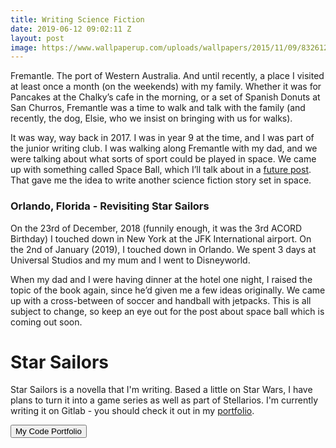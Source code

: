 ```yaml
---
title: Writing Science Fiction
date: 2019-06-12 09:02:11 Z
layout: post
image: https://www.wallpaperup.com/uploads/wallpapers/2015/11/09/832612/dd41ed863c74a5517c1246d2cc4a29a1-700.jpg
---
```


Fremantle. The port of Western Australia. And until recently, a place I visited at least once a month (on the weekends) with my family. Whether it was for Pancakes at the Chalky’s cafe in the morning, or a set of Spanish Donuts at San Churros, Fremantle was a time to walk and talk with the family (and recently, the dog, Elsie, who we insist on bringing with us for walks).

It was way, way back in 2017. I was in year 9 at the time, and I was part of the junior writing club. I was walking along Fremantle with my dad, and we were talking about what sorts of sport could be played in space. We came up with something called Space Ball, which I’ll talk about in a [future post](https://acord-robotics.github.io/starsailors/hydejack/2019-03-16-space-ball/). That gave me the idea to write another science fiction story set in space.

### Orlando, Florida - Revisiting Star Sailors
On the 23rd of December, 2018 (funnily enough, it was the 3rd ACORD Birthday) I touched down in New York at the JFK International airport. On the 2nd of January (2019), I touched down in Orlando. We spent 3 days at Universal Studios and my mum and I went to Disneyworld.

When my dad and I were having dinner at the hotel one night, I raised the topic of the book again, since he’d given me a few ideas originally. We came up with a cross-between of soccer and handball with jetpacks. This is all subject to change, so keep an eye out for the post about space ball which is coming out soon.

# Star Sailors 
Star Sailors is a novella that I'm writing. Based a little on Star Wars, I have plans to turn it into a game series as well as part of Stellarios. I'm currently writing it on Gitlab - you should check it out in my [portfolio](http:/irisdroidology.github.io/opus/#portfolio).

<button name="button" onclick="http:/irisdroidology.github.io/opus/#portfolio">My Code Portfolio</button>
